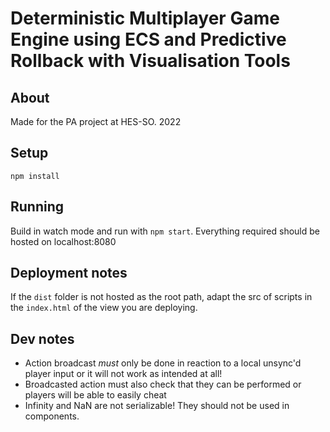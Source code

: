 # Deterministic Multiplayer Game Engine using ECS and Predictive Rollback with Visualisation Tools

## About

Made for the PA project at HES-SO. 2022

## Setup

`npm install`


## Running

Build in watch mode and run with `npm start`. Everything required should be hosted on localhost:8080


## Deployment notes

If the `dist` folder is not hosted as the root path, adapt the src of scripts in the `index.html` of the view you are deploying.


## Dev notes

- Action broadcast *must* only be done in reaction to a local unsync'd player input or it will not work as intended at all!
- Broadcasted action must also check that they can be performed or players will be able to easily cheat
- Infinity and NaN are not serializable! They should not be used in components.